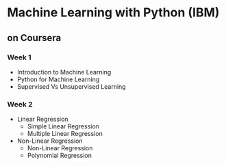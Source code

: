 # Machine Learning with Python (IBM)
## on Coursera

### Week 1
- Introduction to Machine Learning
- Python for Machine Learning
- Supervised Vs Unsupervised Learning

### Week 2
- Linear Regression
  - Simple Linear Regression
  - Multiple Linear Regression
- Non-Linear Regression
  - Non-Linear Regression
  - Polynomial Regression
